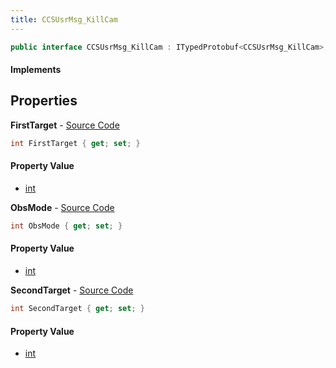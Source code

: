 ```yaml
---
title: CCSUsrMsg_KillCam
---
```


```csharp
public interface CCSUsrMsg_KillCam : ITypedProtobuf<CCSUsrMsg_KillCam>, INativeHandle, INetMessage<CCSUsrMsg_KillCam>, IDisposable
```

#### Implements

## Properties

**FirstTarget** - [Source Code](https://github.com/swiftly-solution/swiftlys2/blob/main/managed/src/SwiftlyS2.Generated/Protobufs/Interfaces/CCSUsrMsg_KillCam.cs#L21)

```csharp
int FirstTarget { get; set; }
```

#### Property Value

- [int](https://learn.microsoft.com/dotnet/api/system.int32)

**ObsMode** - [Source Code](https://github.com/swiftly-solution/swiftlys2/blob/main/managed/src/SwiftlyS2.Generated/Protobufs/Interfaces/CCSUsrMsg_KillCam.cs#L18)

```csharp
int ObsMode { get; set; }
```

#### Property Value

- [int](https://learn.microsoft.com/dotnet/api/system.int32)

**SecondTarget** - [Source Code](https://github.com/swiftly-solution/swiftlys2/blob/main/managed/src/SwiftlyS2.Generated/Protobufs/Interfaces/CCSUsrMsg_KillCam.cs#L24)

```csharp
int SecondTarget { get; set; }
```

#### Property Value

- [int](https://learn.microsoft.com/dotnet/api/system.int32)

